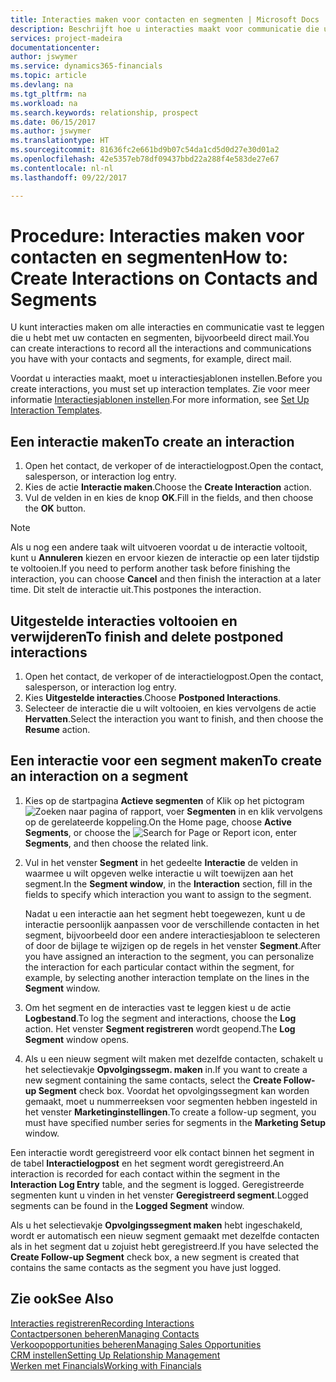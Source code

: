 ```yaml
---
title: Interacties maken voor contacten en segmenten | Microsoft Docs
description: Beschrijft hoe u interacties maakt voor communicatie die u hebt met uw contacten en segmenten in Financials, bijvoorbeeld direct mail.
services: project-madeira
documentationcenter: 
author: jswymer
ms.service: dynamics365-financials
ms.topic: article
ms.devlang: na
ms.tgt_pltfrm: na
ms.workload: na
ms.search.keywords: relationship, prospect
ms.date: 06/15/2017
ms.author: jswymer
ms.translationtype: HT
ms.sourcegitcommit: 81636fc2e661bd9b07c54da1cd5d0d27e30d01a2
ms.openlocfilehash: 42e5357eb78df09437bbd22a288f4e583de27e67
ms.contentlocale: nl-nl
ms.lasthandoff: 09/22/2017

---
```

# <a name="how-to-create-interactions-on-contacts-and-segments"></a><span data-ttu-id="3c351-103">Procedure: Interacties maken voor contacten en segmenten</span><span class="sxs-lookup"><span data-stu-id="3c351-103">How to: Create Interactions on Contacts and Segments</span></span>
<span data-ttu-id="3c351-104">U kunt interacties maken om alle interacties en communicatie vast te leggen die u hebt met uw contacten en segmenten, bijvoorbeeld direct mail.</span><span class="sxs-lookup"><span data-stu-id="3c351-104">You can create interactions to record all the interactions and communications you have with your contacts and segments, for example, direct mail.</span></span>

<span data-ttu-id="3c351-105">Voordat u interacties maakt, moet u interactiesjablonen instellen.</span><span class="sxs-lookup"><span data-stu-id="3c351-105">Before you create interactions, you must set up interaction templates.</span></span> <span data-ttu-id="3c351-106">Zie voor meer informatie [Interactiesjablonen instellen](marketing-interactions.md).</span><span class="sxs-lookup"><span data-stu-id="3c351-106">For more information, see  [Set Up Interaction Templates](marketing-interactions.md).</span></span>

## <a name="to-create-an-interaction"></a><span data-ttu-id="3c351-107">Een interactie maken</span><span class="sxs-lookup"><span data-stu-id="3c351-107">To create an interaction</span></span>
1. <span data-ttu-id="3c351-108">Open het contact, de verkoper of de interactielogpost.</span><span class="sxs-lookup"><span data-stu-id="3c351-108">Open the contact, salesperson, or interaction log entry.</span></span>
2. <span data-ttu-id="3c351-109">Kies de actie **Interactie maken**.</span><span class="sxs-lookup"><span data-stu-id="3c351-109">Choose the **Create Interaction** action.</span></span>
3. <span data-ttu-id="3c351-110">Vul de velden in en kies de knop **OK**.</span><span class="sxs-lookup"><span data-stu-id="3c351-110">Fill in the fields, and then choose the **OK** button.</span></span>

> [!NOTE]  
>   <span data-ttu-id="3c351-111">Als u nog een andere taak wilt uitvoeren voordat u de interactie voltooit, kunt u **Annuleren** kiezen en ervoor kiezen de interactie op een later tijdstip te voltooien.</span><span class="sxs-lookup"><span data-stu-id="3c351-111">If you need to perform another task before finishing the interaction, you can choose **Cancel** and then finish the interaction at a later time.</span></span> <span data-ttu-id="3c351-112">Dit stelt de interactie uit.</span><span class="sxs-lookup"><span data-stu-id="3c351-112">This postpones the interaction.</span></span>

## <a name="to-finish-and-delete-postponed-interactions"></a><span data-ttu-id="3c351-113">Uitgestelde interacties voltooien en verwijderen</span><span class="sxs-lookup"><span data-stu-id="3c351-113">To finish and delete postponed interactions</span></span>
1. <span data-ttu-id="3c351-114">Open het contact, de verkoper of de interactielogpost.</span><span class="sxs-lookup"><span data-stu-id="3c351-114">Open the contact, salesperson, or interaction log entry.</span></span>
2. <span data-ttu-id="3c351-115">Kies **Uitgestelde interacties**.</span><span class="sxs-lookup"><span data-stu-id="3c351-115">Choose **Postponed Interactions**.</span></span>
3. <span data-ttu-id="3c351-116">Selecteer de interactie die u wilt voltooien, en kies vervolgens de actie **Hervatten**.</span><span class="sxs-lookup"><span data-stu-id="3c351-116">Select the interaction you want to finish, and then choose the **Resume** action.</span></span>

## <a name="to-create-an-interaction-on-a-segment"></a><span data-ttu-id="3c351-117">Een interactie voor een segment maken</span><span class="sxs-lookup"><span data-stu-id="3c351-117">To create an interaction on a segment</span></span>
1. <span data-ttu-id="3c351-118">Kies op de startpagina **Actieve segmenten** of Klik op het pictogram ![Zoeken naar pagina of rapport](media/ui-search/search_small.png "pictogram Zoeken naar pagina of rapport"), voer **Segmenten** in en klik vervolgens op de gerelateerde koppeling.</span><span class="sxs-lookup"><span data-stu-id="3c351-118">On the Home page, choose **Active Segments**, or choose the ![Search for Page or Report](media/ui-search/search_small.png "Search for Page or Report icon") icon, enter **Segments**, and then choose the related link.</span></span>
2. <span data-ttu-id="3c351-119">Vul in het venster **Segment** in het gedeelte **Interactie** de velden in waarmee u wilt opgeven welke interactie u wilt toewijzen aan het segment.</span><span class="sxs-lookup"><span data-stu-id="3c351-119">In the **Segment window**, in the **Interaction** section, fill in the fields to specify which interaction you want to assign to the segment.</span></span>

    <span data-ttu-id="3c351-120">Nadat u een interactie aan het segment hebt toegewezen, kunt u de interactie persoonlijk aanpassen voor de verschillende contacten in het segment, bijvoorbeeld door een andere interactiesjabloon te selecteren of door de bijlage te wijzigen op de regels in het venster **Segment**.</span><span class="sxs-lookup"><span data-stu-id="3c351-120">After you have assigned an interaction to the segment, you can personalize the interaction for each particular contact within the segment, for example, by selecting another interaction template on the lines in the **Segment** window.</span></span>  
3. <span data-ttu-id="3c351-121">Om het segment en de interacties vast te leggen kiest u de actie **Logbestand**.</span><span class="sxs-lookup"><span data-stu-id="3c351-121">To log the segment and interactions, choose the **Log** action.</span></span> <span data-ttu-id="3c351-122">Het venster **Segment registreren** wordt geopend.</span><span class="sxs-lookup"><span data-stu-id="3c351-122">The **Log Segment** window opens.</span></span>
4. <span data-ttu-id="3c351-123">Als u een nieuw segment wilt maken met dezelfde contacten, schakelt u het selectievakje **Opvolgingssegm. maken** in.</span><span class="sxs-lookup"><span data-stu-id="3c351-123">If you want to create a new segment containing the same contacts, select the **Create Follow-up Segment** check box.</span></span> <span data-ttu-id="3c351-124">Voordat het opvolgingssegment kan worden gemaakt, moet u nummerreeksen voor segmenten hebben ingesteld in het venster **Marketinginstellingen**.</span><span class="sxs-lookup"><span data-stu-id="3c351-124">To create a follow-up segment, you must have specified number series for segments in the **Marketing Setup** window.</span></span>

<span data-ttu-id="3c351-125">Een interactie wordt geregistreerd voor elk contact binnen het segment in de tabel **Interactielogpost** en het segment wordt geregistreerd.</span><span class="sxs-lookup"><span data-stu-id="3c351-125">An interaction is recorded for each contact within the segment in the **Interaction Log Entry** table, and the segment is logged.</span></span> <span data-ttu-id="3c351-126">Geregistreerde segmenten kunt u vinden in het venster **Geregistreerd segment**.</span><span class="sxs-lookup"><span data-stu-id="3c351-126">Logged segments can be found in the **Logged Segment** window.</span></span>

<span data-ttu-id="3c351-127">Als u het selectievakje **Opvolgingssegment maken** hebt ingeschakeld, wordt er automatisch een nieuw segment gemaakt met dezelfde contacten als in het segment dat u zojuist hebt geregistreerd.</span><span class="sxs-lookup"><span data-stu-id="3c351-127">If you have selected the **Create Follow-up Segment** check box, a new segment is created that contains the same contacts as the segment you have just logged.</span></span>

## <a name="see-also"></a><span data-ttu-id="3c351-128">Zie ook</span><span class="sxs-lookup"><span data-stu-id="3c351-128">See Also</span></span>
[<span data-ttu-id="3c351-129">Interacties registreren</span><span class="sxs-lookup"><span data-stu-id="3c351-129">Recording Interactions</span></span>](marketing-interactions.md)  
[<span data-ttu-id="3c351-130">Contactpersonen beheren</span><span class="sxs-lookup"><span data-stu-id="3c351-130">Managing Contacts</span></span>](marketing-contacts.md)  
[<span data-ttu-id="3c351-131">Verkoopopportunities beheren</span><span class="sxs-lookup"><span data-stu-id="3c351-131">Managing Sales Opportunities</span></span>](marketing-manage-sales-opportunities.md)  
[<span data-ttu-id="3c351-132">CRM instellen</span><span class="sxs-lookup"><span data-stu-id="3c351-132">Setting Up Relationship Management</span></span>](marketing-setup-marketing.md)  
[<span data-ttu-id="3c351-133">Werken met Financials</span><span class="sxs-lookup"><span data-stu-id="3c351-133">Working with Financials</span></span>](ui-work-product.md)

